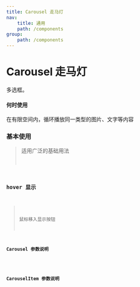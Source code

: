 ```yaml
---
title: Carousel 走马灯
nav:
    title: 通用
    path: /components
group:
    path: /components
---
```


# Carousel 走马灯

多选框。

#### 何时使用

在有限空间内，循环播放同一类型的图片、文字等内容

### 基本使用

> 适用广泛的基础用法 <code src="./demo/index1.tsx" />

### hover 显示

> 鼠标移入显示按钮 <code src="./demo/index2.tsx" />

### Carousel 参数说明

<API src="./Carousel/index.tsx">

### CarouselItem 参数说明

<API src="./CarouselItem/index.tsx">